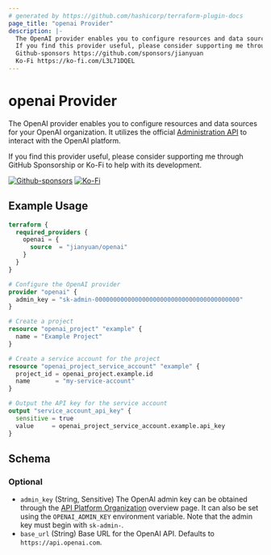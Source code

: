 ```yaml
---
# generated by https://github.com/hashicorp/terraform-plugin-docs
page_title: "openai Provider"
description: |-
  The OpenAI provider enables you to configure resources and data sources for your OpenAI organization. It utilizes the official Administration API https://platform.openai.com/docs/api-reference/administration to interact with the OpenAI platform.
  If you find this provider useful, please consider supporting me through GitHub Sponsorship or Ko-Fi to help with its development.
  Github-sponsors https://github.com/sponsors/jianyuan
  Ko-Fi https://ko-fi.com/L3L71DQEL
---
```


# openai Provider

The OpenAI provider enables you to configure resources and data sources for your OpenAI organization. It utilizes the official [Administration API](https://platform.openai.com/docs/api-reference/administration) to interact with the OpenAI platform.

If you find this provider useful, please consider supporting me through GitHub Sponsorship or Ko-Fi to help with its development.

[![Github-sponsors](https://img.shields.io/badge/sponsor-30363D?style=for-the-badge&logo=GitHub-Sponsors&logoColor=#EA4AAA)](https://github.com/sponsors/jianyuan)
[![Ko-Fi](https://img.shields.io/badge/Ko--fi-F16061?style=for-the-badge&logo=ko-fi&logoColor=white)](https://ko-fi.com/L3L71DQEL)

## Example Usage

```terraform
terraform {
  required_providers {
    openai = {
      source  = "jianyuan/openai"
    }
  }
}

# Configure the OpenAI provider
provider "openai" {
  admin_key = "sk-admin-0000000000000000000000000000000000000000"
}

# Create a project
resource "openai_project" "example" {
  name = "Example Project"
}

# Create a service account for the project
resource "openai_project_service_account" "example" {
  project_id = openai_project.example.id
  name       = "my-service-account"
}

# Output the API key for the service account
output "service_account_api_key" {
  sensitive = true
  value     = openai_project_service_account.example.api_key
}
```

<!-- schema generated by tfplugindocs -->
## Schema

### Optional

- `admin_key` (String, Sensitive) The OpenAI admin key can be obtained through the [API Platform Organization](https://platform.openai.com/settings/organization/admin-keys) overview page. It can also be set using the `OPENAI_ADMIN_KEY` environment variable. Note that the admin key must begin with `sk-admin-`.
- `base_url` (String) Base URL for the OpenAI API. Defaults to `https://api.openai.com`.

